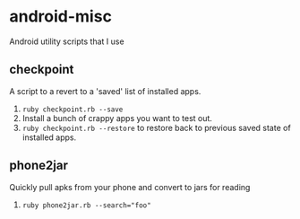android-misc
============
Android utility scripts that I use

checkpoint
----------

A script to a revert to a 'saved' list of installed apps.

1. `ruby checkpoint.rb --save`
2. Install a bunch of crappy apps you want to test out.
3. `ruby checkpoint.rb --restore` to restore back to previous saved state of installed apps.

phone2jar
---------

Quickly pull apks from your phone and convert to jars for reading
1. `ruby phone2jar.rb --search="foo"`
